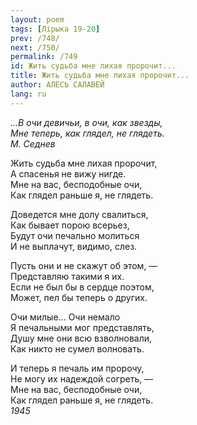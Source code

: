 ```yaml
---
layout: poem
tags: [Лірыка 19-20]
prev: /748/
next: /750/
permalink: /749
id: Жить судьба мне лихая пророчит...
title: Жить судьба мне лихая пророчит...
author: АЛЕСЬ САЛАВЕЙ
lang: ru
---
```



*...В очи девичьи, в очи, как звезды,  
Мне теперь, как глядел, не глядеть.  
М. Седнев*  

Жить судьба мне лихая пророчит,  
А спасенья не вижу нигде.  
Мне на вас, бесподобные очи,  
Как глядел раньше я, не глядеть.  

Доведется мне долу свалиться,  
Как бывает порою всерьез,  
Будут очи печально молиться  
И не выплачут, видимо, слез.  

Пусть они и не скажут об этом, —  
Представляю такими я их.  
Если не был бы в сердце поэтом,  
Может, пел бы теперь о других.  

Очи милые... Очи немало  
Я печальными мог представлять,  
Душу мне они всю взволновали,  
Как никто не сумел волновать.  

И теперь я печаль им пророчу,  
Не могу их надеждой согреть, —  
Мне на вас, бесподобные очи,  
Как глядел раньше я, не глядеть.  
*1945*  

